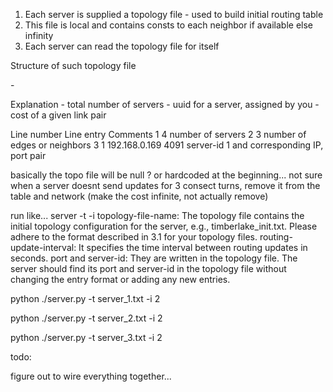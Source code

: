 1) Each server is supplied a topology file - used to build initial routing table
2) This file is local and contains consts to each neighbor if available else infinity
3) Each server can read the topology file for itself

Structure of such topology file

<num-servers>
<num-neighbors> - 
<server-ID><server-IP><server-port>
<server-ID1><server-ID2><cost>

Explanation
<num-servers> - total number of servers
<server-ID><server-ID1><server-ID2> - uuid for a server, assigned by you
<cost> - cost of a given link pair

Line number             Line entry                                Comments
1                       4                                         number of servers
2                       3                                         number of edges or neighbors
3                       1 192.168.0.169 4091                      server-id 1 and corresponding IP, port pair


basically
the topo file will be null ? or hardcoded at the beginning... not sure
when a server doesnt send updates for 3 consect turns, remove it from the table and network (make the cost infinite, not actually remove)

run like...
server -t <topology-file-name> -i <routing-update-interval>
topology-file-name: The topology file contains the initial topology configuration for the
server, e.g., timberlake_init.txt. Please adhere to the format described in 3.1 for your topology
files.
routing-update-interval: It specifies the time interval between routing updates in seconds.
port and server-id: They are written in the topology file. The server should find its port and
server-id in the topology file without changing the entry format or adding any new entries.

python ./server.py -t server_1.txt -i 2

python ./server.py -t server_2.txt -i 2

python ./server.py -t server_3.txt -i 2

todo:

<!-- make the 
server -t <topology-file-name> -i <routing-update-interval>
functionality work -->

<!-- be able to parse and use the topology file
use the timer to update the server state every <interval> time -->

<!-- need to figure out how to get self ip and port for own server without modifying the topo conf a lot -->
<!-- add shell to run continuos commands -->

<!-- create bellman ford algorithm, using the graph? or all_server_details? not sure yet -->

figure out to wire everything together...
